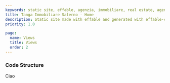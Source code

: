 ```yaml
---
keywords: static site, effable, agenzia, immobiliare, real estate, agency
title: Tanga Immobiliare Salerno - Home
description: Static site made with effable and generated with effable-cli
priority: 1.0

page:
  name: Views
  title: Views
  order: 2
---
```

### Code Structure
Ciao